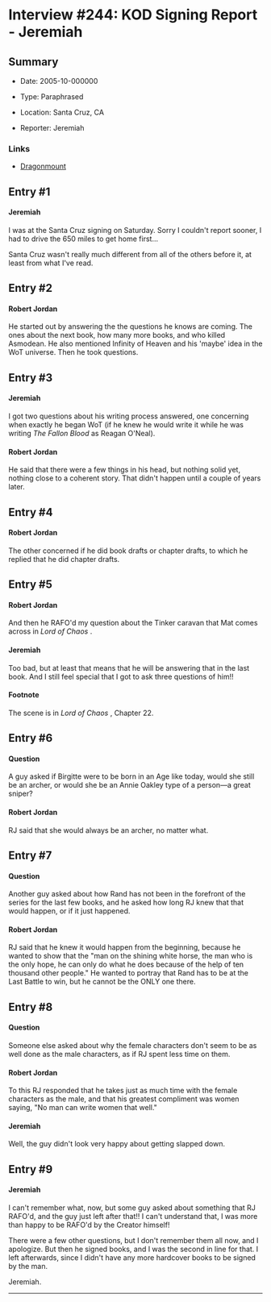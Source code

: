 # Interview #244: KOD Signing Report - Jeremiah

## Summary

- Date: 2005-10-000000

- Type: Paraphrased

- Location: Santa Cruz, CA

- Reporter: Jeremiah

### Links

- [Dragonmount](http://web.archive.org/web/20051105061735/http://www.dragonmount.com/News/)


## Entry #1

#### Jeremiah

I was at the Santa Cruz signing on Saturday. Sorry I couldn't report sooner, I had to drive the 650 miles to get home first...

Santa Cruz wasn't really much different from all of the others before it, at least from what I've read.

## Entry #2

#### Robert Jordan

He started out by answering the the questions he knows are coming. The ones about the next book, how many more books, and who killed Asmodean. He also mentioned Infinity of Heaven and his 'maybe' idea in the WoT universe. Then he took questions.

## Entry #3

#### Jeremiah

I got two questions about his writing process answered, one concerning when exactly he began WoT (if he knew he would write it while he was writing
*The Fallon Blood*
as Reagan O'Neal).

#### Robert Jordan

He said that there were a few things in his head, but nothing solid yet, nothing close to a coherent story. That didn't happen until a couple of years later.

## Entry #4

#### Robert Jordan

The other concerned if he did book drafts or chapter drafts, to which he replied that he did chapter drafts.

## Entry #5

#### Robert Jordan

And then he RAFO'd my question about the Tinker caravan that Mat comes across in
*Lord of Chaos*
.

#### Jeremiah

Too bad, but at least that means that he will be answering that in the last book. And I still feel special that I got to ask three questions of him!!

#### Footnote

The scene is in
*Lord of Chaos*
, Chapter 22.

## Entry #6

#### Question

A guy asked if Birgitte were to be born in an Age like today, would she still be an archer, or would she be an Annie Oakley type of a person—a great sniper?

#### Robert Jordan

RJ said that she would always be an archer, no matter what.

## Entry #7

#### Question

Another guy asked about how Rand has not been in the forefront of the series for the last few books, and he asked how long RJ knew that that would happen, or if it just happened.

#### Robert Jordan

RJ said that he knew it would happen from the beginning, because he wanted to show that the "man on the shining white horse, the man who is the only hope, he can only do what he does because of the help of ten thousand other people." He wanted to portray that Rand has to be at the Last Battle to win, but he cannot be the ONLY one there.

## Entry #8

#### Question

Someone else asked about why the female characters don't seem to be as well done as the male characters, as if RJ spent less time on them.

#### Robert Jordan

To this RJ responded that he takes just as much time with the female characters as the male, and that his greatest compliment was women saying, "No man can write women that well."

#### Jeremiah

Well, the guy didn't look very happy about getting slapped down.

## Entry #9

#### Jeremiah

I can't remember what, now, but some guy asked about something that RJ RAFO'd, and the guy just left after that!! I can't understand that, I was more than happy to be RAFO'd by the Creator himself!

There were a few other questions, but I don't remember them all now, and I apologize. But then he signed books, and I was the second in line for that. I left afterwards, since I didn't have any more hardcover books to be signed by the man.

Jeremiah.


---

